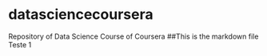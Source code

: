# datasciencecoursera
Repository of Data Science Course of Coursera
##This is the markdown file
Teste 1
